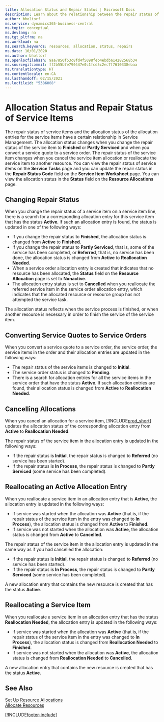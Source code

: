```yaml
---
title: Allocation Status and Repair Status | Microsoft Docs
description: Learn about the relationship between the repair status of service items and the allocation status of the allocation entries for them.
author: bholtorf
ms.service: dynamics365-business-central
ms.topic: conceptual
ms.devlang: na
ms.tgt_pltfrm: na
ms.workload: na
ms.search.keywords: resources, allocation, status, repairs
ms.date: 10/01/2020
ms.author: bholtorf
ms.openlocfilehash: 9aa7850f53c8fd4f5098feb4ebdba14282568b34
ms.sourcegitcommit: ff2b55b7e790447e0c1fcd5c2ec7f7610338ebaa
ms.translationtype: HT
ms.contentlocale: en-CA
ms.lasthandoff: 02/15/2021
ms.locfileid: "5386008"
---
```

# <a name="allocation-status-and-repair-status-of-service-items"></a>Allocation Status and Repair Status of Service Items
The repair status of service items and the allocation status of the allocation entries for the service items have a certain relationship in Service Management. The allocation status changes when you change the repair status of the service item to **Finished** or **Partly Serviced** and when you convert a service quote to a service order. The repair status of the service item changes when you cancel the service item allocation or reallocate the service item to another resource. You can view the repair status of service items on the **Service Tasks** page and you can update the repair status in the **Repair Status Code** field on the **Service Item Worksheet** page. You can view the allocation status in the **Status** field on the **Resource Allocations** page.  
  
## <a name="changing-repair-status"></a>Changing Repair Status  
When you change the repair status of a service item on a service item line, there is a search for a corresponding allocation entry for this service item that has the status **Active**. If such an allocation entry is found, the status is updated in one of the following ways:  
  
* If you change the repair status to **Finished**, the allocation status is changed from **Active** to **Finished**.  
* If you change the repair status to **Partly Serviced**, that is, some of the service has been completed, or **Referred**, that is, no service has been done, the allocation status is changed from **Active** to **Reallocation Needed**.  
* When a service order allocation entry is created that indicates that no resource has been allocated, the **Status** field on the **Resource Allocation** page is set to **Nonactive**.  
* The allocation entry status is set to **Cancelled** when you reallocate the referred service item in the service order allocation entry, which indicates that the allocated resource or resource group has not attempted the service task.  
  
The allocation status reflects when the service process is finished, or when another resource is necessary in order to finish the service of the service item.  
  
## <a name="converting-service-quotes-to-service-orders"></a>Converting Service Quotes to Service Orders  
When you convert a service quote to a service order, the service order, the service items in the order and their allocation entries are updated in the following ways:  
  
* The repair status of the service items is changed to **Initial**.  
* The service order status is changed to **Pending**.  
* There is a search for allocation entries for all the service items in the service order that have the status **Active**. If such allocation entries are found, their allocation status is changed from **Active** to **Reallocation Needed**.  
  
## <a name="canceling-allocations"></a>Cancelling Allocations  
When you cancel an allocation for a service item, [!INCLUDE[prod_short](includes/prod_short.md)] updates the allocation status of the corresponding allocation entry from **Active** to **Reallocation Needed**.

The repair status of the service item in the allocation entry is updated in the following ways:  
  
* If the repair status is **Initial**, the repair status is changed to **Referred** (no service has been started).  
* If the repair status is **In Process**, the repair status is changed to **Partly Serviced** (some service has been completed).  
  
## <a name="reallocating-an-active-allocation-entry"></a>Reallocating an Active Allocation Entry  
When you reallocate a service item in an allocation entry that is **Active**, the allocation entry is updated in the following ways:  
  
* If service was started when the allocation was **Active** (that is, if the repair status of the service item in the entry was changed to **In Process**), the allocation status is changed from **Active** to **Finished**.  
* If service was not started when the allocation was **Active**, the allocation status is changed from **Active** to **Cancelled**.  
  
The repair status of the service item in the allocation entry is updated in the same way as if you had cancelled the allocation:  
  
* If the repair status is **Initial**, the repair status is changed to **Referred** (no service has been started).  
* If the repair status is **In Process**, the repair status is changed to **Partly Serviced** (some service has been completed).  
  
A new allocation entry that contains the new resource is created that has the status **Active**.  
  
## <a name="reallocating-a-service-item"></a>Reallocating a Service Item  
When you reallocate a service item in an allocation entry that has the status **Reallocation Needed**, the allocation entry is updated in the following ways:  
  
* If service was started when the allocation was **Active** (that is, if the repair status of the service item in the entry was changed to **In Process**), the allocation status is changed from **Reallocation Needed** to **Finished**.  
* If service was not started when the allocation was **Active**, the allocation status is changed from **Reallocation Needed** to **Cancelled**.  
  
A new allocation entry that contains the new resource is created that has the status **Active**.  
  
## <a name="see-also"></a>See Also  
[Set Up Resource Allocations](service-how-setup-resource-allocation.md)  
[Allocate Resources](service-how-to-allocate-resources.md)  



[!INCLUDE[footer-include](includes/footer-banner.md)]